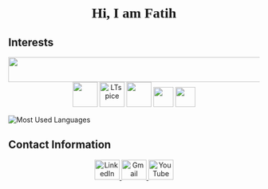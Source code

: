 <h1 align="center" style="font-family: 'Times New Roman', serif; font-weight: bold;">Hi, I am Fatih</h1>

## **Interests**
<div align="center">
  <!-- Icons from skillicons.dev -->
  <img src="https://skillicons.dev/icons?i=c,cpp,cs,python,mysql,matlab,arduino,raspberrypi,vscode,github" width="800" height="50">
  
  <!-- VHDL -->
  <img src="https://avatars.githubusercontent.com/u/21169439?s=280&v=4" width="50">
  
  <!-- LTspice -->
  <img src="https://i.redd.it/x6gnx2y78vy51.png" width="50" alt="LTspice">

  <!-- Signal Processing -->
  <img src="https://banner2.cleanpng.com/20180330/tde/avicp1c36.webp" height="50" width="50">

  <!-- STM32 -->
  <img src="https://wiki.st.com/stm32mpu/nsfr_img_auth.php/archive/c/c5/20211105095744%21ST_logo.png" height="40">

  <!-- Microsoft Office -->
  <img src="https://upload.wikimedia.org/wikipedia/commons/thumb/0/0e/Microsoft_365_%282022%29.svg/800px-Microsoft_365_%282022%29.svg.png" height="40">
</div>

<!-- Top Languages Card -->
![Most Used Languages](https://github-readme-stats.vercel.app/api/top-langs/?username=mfatihg&layout=compact&theme=dark&hide_border=true)

## **Contact Information**
<p align="center">
  <a href="https://linkedin.com/in/mfatihg">
    <img src="https://upload.wikimedia.org/wikipedia/commons/thumb/c/ca/LinkedIn_logo_initials.png/600px-LinkedIn_logo_initials.png?20140125013055" width="50" height="40" alt="LinkedIn">
  </a>
  <a href="mailto:fatihgogus3@gmail.com">
    <img src="https://upload.wikimedia.org/wikipedia/commons/thumb/7/7e/Gmail_icon_%282020%29.svg/2560px-Gmail_icon_%282020%29.svg.png" width="50" height="40" alt="Gmail">
  </a>
  <a href="https://youtube.com/c/MehmetFatihGöğüş">
    <img src="https://upload.wikimedia.org/wikipedia/commons/e/ef/Youtube_logo.png" width="50" height="40" alt="YouTube">
  </a>
</p>
